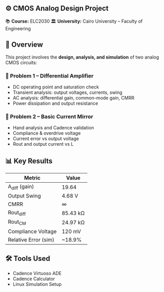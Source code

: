 ## ⚙️ CMOS Analog Design Project
📚 **Course:** ELC2030
🏛 **University:** Cairo University – Faculty of Engineering 

## 📌 Overview
This project involves the **design, analysis, and simulation** of two analog CMOS circuits:

### 🔹 Problem 1 – Differential Amplifier
- DC operating point and saturation check
- Transient analysis: output voltages, currents, swing
- AC analysis: differential gain, common-mode gain, CMRR
- Power dissipation and output resistance

### 🔹 Problem 2 – Basic Current Mirror
- Hand analysis and Cadence validation
- Compliance & overdrive voltage
- Current error vs output voltage
- Rout and output current vs L

## 📊 Key Results

| Metric                    | Value           |
|---------------------------|-----------------|
| A<sub>diff</sub> (gain)   | 19.64           |
| Output Swing              | 4.68 V          |
| CMRR                      | ∞               |
| Rout<sub>diff</sub>       | 85.43 kΩ        |
| Rout<sub>CM</sub>         | 24.97 kΩ        |
| Compliance Voltage        | 120 mV          |
| Relative Error (sim)      | ~18.9%          |


## 🛠 Tools Used

- Cadence Virtuoso ADE
- Cadence Calculator
- Linux Simulation Setup
